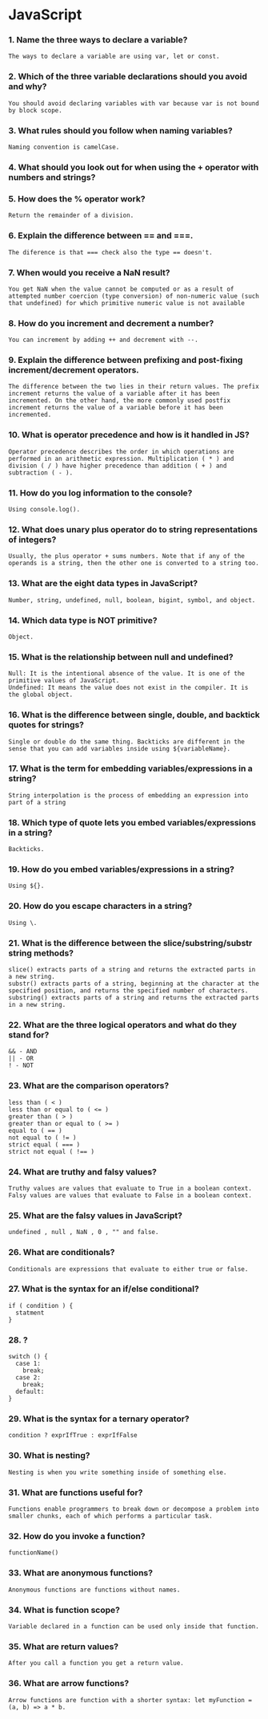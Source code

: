 # JavaScript

### 1. Name the three ways to declare a variable?
    The ways to declare a variable are using var, let or const.
### 2. Which of the three variable declarations should you avoid and why?
    You should avoid declaring variables with var because var is not bound by block scope.
### 3. What rules should you follow when naming variables?
    Naming convention is camelCase.
### 4. What should you look out for when using the + operator with numbers and strings?
### 5. How does the % operator work?
    Return the remainder of a division.
### 6. Explain the difference between == and ===.
    The diference is that === check also the type == doesn't.
### 7. When would you receive a NaN result?
    You get NaN when the value cannot be computed or as a result of attempted number coercion (type conversion) of non-numeric value (such that undefined) for which primitive numeric value is not available
### 8. How do you increment and decrement a number?
    You can increment by adding ++ and decrement with --.
### 9. Explain the difference between prefixing and post-fixing increment/decrement operators.
    The difference between the two lies in their return values. The prefix increment returns the value of a variable after it has been incremented. On the other hand, the more commonly used postfix increment returns the value of a variable before it has been incremented.
### 10. What is operator precedence and how is it handled in JS?
    Operator precedence describes the order in which operations are performed in an arithmetic expression. Multiplication ( * ) and division ( / ) have higher precedence than addition ( + ) and subtraction ( - ).
### 11. How do you log information to the console?
    Using console.log().
### 12. What does unary plus operator do to string representations of integers?
    Usually, the plus operator + sums numbers. Note that if any of the operands is a string, then the other one is converted to a string too.
### 13. What are the eight data types in JavaScript?
    Number, string, undefined, null, boolean, bigint, symbol, and object.
### 14. Which data type is NOT primitive?
    Object.
### 15. What is the relationship between null and undefined?
    Null: It is the intentional absence of the value. It is one of the primitive values of JavaScript.
    Undefined: It means the value does not exist in the compiler. It is the global object.
### 16. What is the difference between single, double, and backtick quotes for strings?
    Single or double do the same thing. Backticks are different in the sense that you can add variables inside using ${variableName}.
### 17. What is the term for embedding variables/expressions in a string?
    String interpolation is the process of embedding an expression into part of a string
### 18. Which type of quote lets you embed variables/expressions in a string?
    Backticks.
### 19. How do you embed variables/expressions in a string?
    Using ${}.
### 20. How do you escape characters in a string?
    Using \.
### 21. What is the difference between the slice/substring/substr string methods?
    slice() extracts parts of a string and returns the extracted parts in a new string.
    substr() extracts parts of a string, beginning at the character at the specified position, and returns the specified number of characters.
    substring() extracts parts of a string and returns the extracted parts in a new string.
### 22. What are the three logical operators and what do they stand for?
    && - AND
    || - OR
    ! - NOT
### 23. What are the comparison operators?
    less than ( < )
    less than or equal to ( <= )
    greater than ( > )
    greater than or equal to ( >= )
    equal to ( == )
    not equal to ( != )
    strict equal ( === )
    strict not equal ( !== )
### 24. What are truthy and falsy values?
    Truthy values are values that evaluate to True in a boolean context.
    Falsy values are values that evaluate to False in a boolean context.
### 25. What are the falsy values in JavaScript?
    undefined , null , NaN , 0 , "" and false.
### 26. What are conditionals?
    Conditionals are expressions that evaluate to either true or false.
### 27. What is the syntax for an if/else conditional?
    if ( condition ) {
      statment
    }
### 28.   ?
    switch () {
      case 1:
        break;
      case 2:
        break;
      default:
    }
### 29. What is the syntax for a ternary operator?
    condition ? exprIfTrue : exprIfFalse
### 30. What is nesting?
    Nesting is when you write something inside of something else.
### 31. What are functions useful for?
    Functions enable programmers to break down or decompose a problem into smaller chunks, each of which performs a particular task.
### 32. How do you invoke a function?
    functionName()
### 33. What are anonymous functions?
    Anonymous functions are functions without names.
### 34. What is function scope?
    Variable declared in a function can be used only inside that function.
### 35. What are return values?
    After you call a function you get a return value.
### 36. What are arrow functions?
    Arrow functions are function with a shorter syntax: let myFunction = (a, b) => a * b.